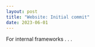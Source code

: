 ```yaml
---
layout: post
title: "Website: Initial commit"
date: 2023-06-01
---
```


For internal frameworks . . .
